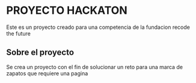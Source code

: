 # PROYECTO HACKATON
Este es un proyecto creado para una competencia de la fundacion recode the future

## Sobre el proyecto
Se crea un proyecto con el fin de solucionar un reto para una marca de zapatos que requiere una pagina
